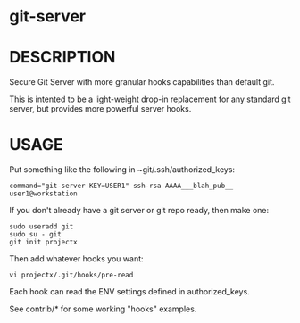 # git-server

# DESCRIPTION

Secure Git Server with more granular hooks capabilities than default git.

This is intented to be a light-weight drop-in replacement for any
standard git server, but provides more powerful server hooks.

# USAGE

Put something like the following in ~git/.ssh/authorized_keys:

```
command="git-server KEY=USER1" ssh-rsa AAAA___blah_pub__ user1@workstation
```

If you don't already have a git server or git repo ready, then make one:

```
sudo useradd git
sudo su - git
git init projectx
```

Then add whatever hooks you want:

```
vi projectx/.git/hooks/pre-read
```

Each hook can read the ENV settings defined in authorized_keys.

See contrib/* for some working "hooks" examples.

